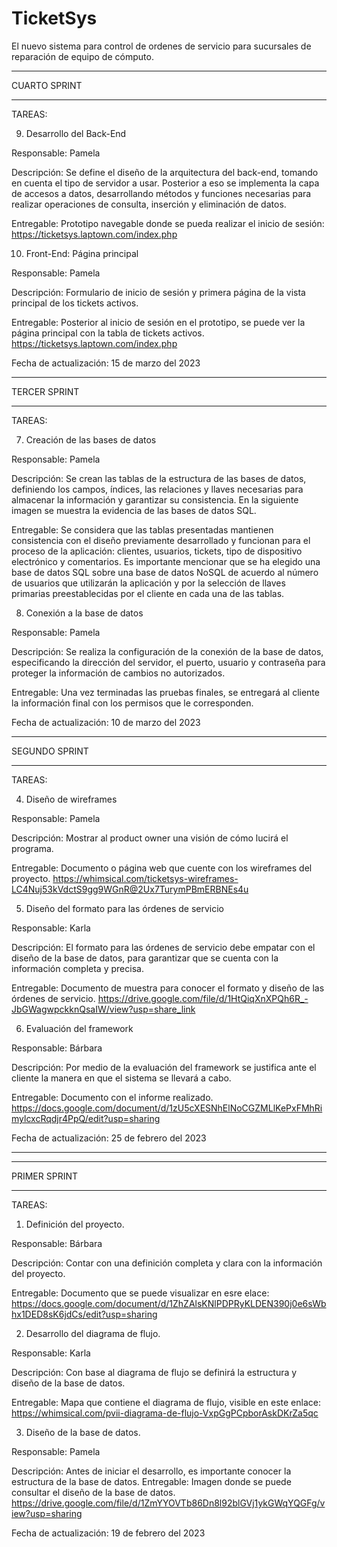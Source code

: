 # TicketSys
El nuevo sistema para control de ordenes de servicio para sucursales de reparación de equipo de cómputo.

********** ********** **********
CUARTO SPRINT
********** ********** **********

TAREAS:

09. Desarrollo del Back-End

   Responsable: Pamela

   Descripción: Se define el diseño de la arquitectura del back-end, tomando en cuenta el tipo de servidor a usar. Posterior a eso se implementa la capa de accesos a datos, desarrollando métodos y funciones necesarias para realizar operaciones de consulta, inserción y eliminación de datos. 

   Entregable: Prototipo navegable donde se pueda realizar el inicio de sesión:
   https://ticketsys.laptown.com/index.php

10. Front-End: Página principal

   Responsable: Pamela

   Descripción: Formulario de inicio de sesión y primera página de la vista principal de los tickets activos.

   Entregable: Posterior al inicio de sesión en el prototipo, se puede ver la página principal con la tabla de tickets activos.
   https://ticketsys.laptown.com/index.php

Fecha de actualización: 15 de marzo del 2023

********** ********** **********
TERCER SPRINT
********** ********** **********

TAREAS:

07. Creación de las bases de datos

   Responsable: Pamela

   Descripción: Se crean las tablas de la estructura de las bases de datos, definiendo los campos, índices,  las relaciones y llaves necesarias para almacenar la información y garantizar su consistencia. En la siguiente imagen se muestra la evidencia de las bases de datos SQL.

   Entregable: Se considera que las tablas presentadas mantienen consistencia con el diseño previamente desarrollado y funcionan para el proceso de la aplicación: clientes, usuarios, tickets, tipo de dispositivo electrónico y comentarios. Es importante mencionar que se ha elegido una base de datos SQL sobre una base de datos NoSQL de acuerdo al número de usuarios que utilizarán la aplicación y por la selección de llaves primarias preestablecidas por el cliente en cada una de las tablas.

08. Conexión a la base de datos

   Responsable: Pamela

   Descripción: Se realiza la configuración de la conexión de la base de datos, especificando la dirección del servidor, el puerto, usuario y contraseña para proteger la información de cambios no autorizados.

   Entregable: Una vez terminadas las pruebas finales, se entregará al cliente la información  final con los permisos que le corresponden.

Fecha de actualización: 10 de marzo del 2023

********* ********** **********
SEGUNDO SPRINT
********** ********** **********

TAREAS:

04. Diseño de wireframes

   Responsable: Pamela

   Descripción: Mostrar al product owner una visión de cómo lucirá el programa.

   Entregable: Documento o página web que cuente con los wireframes del proyecto.
      https://whimsical.com/ticketsys-wireframes-LC4Nuj53kVdctS9gg9WGnR@2Ux7TurymPBmERBNEs4u

05. Diseño del formato para las órdenes de servicio

   Responsable: Karla

   Descripción: El formato para las órdenes de servicio debe empatar con el diseño de la base de datos, para garantizar que se cuenta con la información completa y precisa.

   Entregable: Documento de muestra para conocer el formato y diseño de las órdenes de servicio.
      https://drive.google.com/file/d/1HtQiqXnXPQh6R_-JbGWagwpckknQsaIW/view?usp=share_link

06. Evaluación del framework

   Responsable: Bárbara

   Descripción: Por medio de la evaluación del framework se justifica ante el cliente la manera en que el sistema se llevará a cabo.

   Entregable: Documento con el informe realizado.
      https://docs.google.com/document/d/1zU5cXESNhElNoCGZMLlKePxFMhRimylcxcRqdjr4PpQ/edit?usp=sharing

Fecha de actualización: 25 de febrero del 2023

********** ********** **********
********** ********** **********

PRIMER SPRINT
********** ********** **********

TAREAS:

01. Definición del proyecto.

   Responsable: Bárbara

   Descripción: Contar con una definición completa y clara con la información del proyecto.

   Entregable: Documento que se puede visualizar en esre elace:
      https://docs.google.com/document/d/1ZhZAlsKNlPDPRyKLDEN390j0e6sWbhx1DED8sK6jdCs/edit?usp=sharing

02. Desarrollo del diagrama de flujo.

   Responsable: Karla

   Descripción: Con base al diagrama de flujo se definirá la estructura y diseño de la base de datos.

   Entregable: Mapa que contiene el diagrama de flujo, visible en este enlace:
      https://whimsical.com/pvii-diagrama-de-flujo-VxpGgPCpborAskDKrZa5qc

03. Diseño de la base de datos.

   Responsable: Pamela

   Descripción: Antes de iniciar el desarrollo, es importante conocer la estructura de la base de datos.
   Entregable: Imagen donde se puede consultar el diseño de la base de datos.
      https://drive.google.com/file/d/1ZmYYOVTb86Dn8l92blGVj1ykGWqYQGFg/view?usp=sharing

Fecha de actualización: 19 de febrero del 2023
